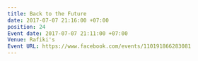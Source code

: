 ```yaml
---
title: Back to the Future
date: 2017-07-07 21:16:00 +07:00
position: 24
Event date: 2017-07-07 21:11:00 +07:00
Venue: Rafiki's
Event URL: https://www.facebook.com/events/110191866283081
---
```



